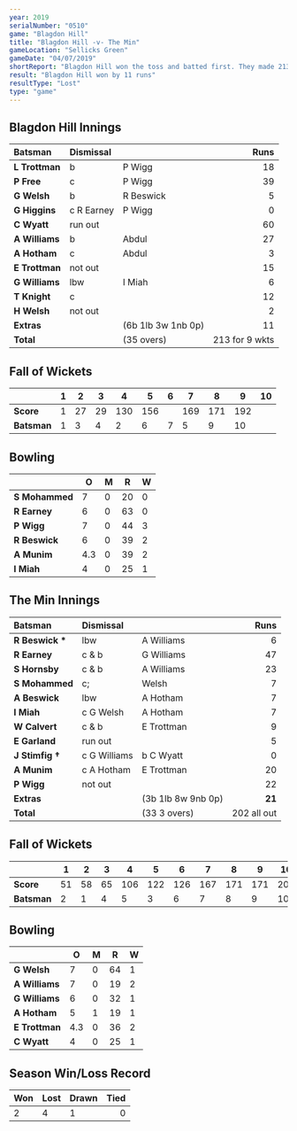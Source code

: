 ```yaml
---
year: 2019
serialNumber: "0510" 
game: "Blagdon Hill"
title: "Blagdon Hill -v- The Min"
gameLocation: "Sellicks Green"
gameDate: "04/07/2019"
shortReport: "Blagdon Hill won the toss and batted first. They made 213 for 9 wkts in 35 overs. The Min replied with 202 all out in 33.3 overs"
result: "Blagdon Hill won by 11 runs"
resultType: "Lost"
type: "game"
---
```


## Blagdon Hill Innings

| Batsman | Dismissal |  | Runs |
|:---|:---|---|---:|
|  **L Trottman** | b | P Wigg | 18 |
|  **P Free** | c | P Wigg | 39 |
|  **G Welsh** | b | R Beswick | 5 |
|  **G Higgins** | c R Earney | P Wigg | 0 |
|  **C Wyatt** | run out |  | 60 |
|  **A Williams** | b | Abdul | 27 |
|  **A Hotham** | c | Abdul | 3 |
|  **E Trottman** | not out | | 15 |
|  **G Williams** | lbw | I Miah | 6 |
|  **T Knight** | c	| 	| 12 |
|  **H Welsh** | not out | | 2 |
|  **Extras** |  | (6b 1lb 3w 1nb 0p) | 11 |
|  **Total** |  | (35 overs) | 213 for 9 wkts |

## Fall of Wickets

| | 1 | 2 | 3 | 4 | 5 | 6 | 7 | 8 | 9 | 10 |
|---|---|---|---|---|---|---|---|---|---|---|
| **Score** | 1 | 27 | 29 | 130 | 156 |  | 169 | 171 | 192 |  |
| **Batsman** | 1 | 3 | 4 | 2 | 6 | 7 | 5 | 9 | 10 |  |

## Bowling

| | O | M | R | W |
|---|---|---|---|---|
| **S Mohammed** | 7 | 0 | 20 | 0 |
| **R Earney** | 6 | 0 | 63 | 0 |
| **P Wigg** | 7 | 0 | 44 | 3 |
| **R Beswick** | 6 | 0 | 39 | 2 |
| **A Munim** | 4.3 | 0 | 39 | 2 |
| **I Miah** | 4 | 0 | 25 | 1 |

## The Min Innings

| Batsman | Dismissal |  | Runs |
|:---|:---|---|---:|
| **R Beswick &#42;** | lbw | A Williams | 6 |
| **R Earney** | c & b | G Williams | 47 |
| **S Hornsby** | c & b | A Williams | 23 |
| **S Mohammed** | c; | Welsh | 7 |
| **A Beswick** | lbw | A Hotham | 7 |
| **I Miah** | c G Welsh | A Hotham | 7 |
| **W Calvert** | c & b | E Trottman | 9 |
| **E Garland** | run out |  | 5 |
| **J Stimfig &#8224;** | c G Williams | b C Wyatt | 0 |
| **A Munim** | c A Hotham | E Trottman | 20 |
| **P Wigg** | not out |   | 22 |	 
| **Extras** |  | (3b 1lb 8w 9nb 0p) | **21** |
| **Total** |  | (33 3 overs) | 202 all out |

## Fall of Wickets

| | 1 | 2 | 3 | 4 | 5 | 6 | 7 | 8 | 9 | 10 |
|---|---|---|---|---|---|---|---|---|---|---|
| **Score** | 51 | 58 | 65 | 106 | 122 | 126 | 167 | 171 | 171 | 202 |
| **Batsman** | 2 | 1 | 4 | 5 | 3 | 6 | 7 | 8 | 9 | 10 |

## Bowling

| | O | M | R | W |
|---|---|---|---|---|
| **G Welsh** | 7 | 0 | 64 | 1 |
| **A Williams** | 7 | 0 | 19 | 2 |
| **G Williams** | 6 | 0 | 32 | 1 |
| **A Hotham** | 5 | 1 | 19 | 1 |
| **E Trottman** | 4.3 | 0 | 36 | 2 |
| **C Wyatt** | 4 | 0 | 25 | 1 |

## Season Win/Loss Record

| Won | Lost | Drawn | Tied |
|:---|:---|:---|---:|
| 2 | 4 | 1 | 0 |